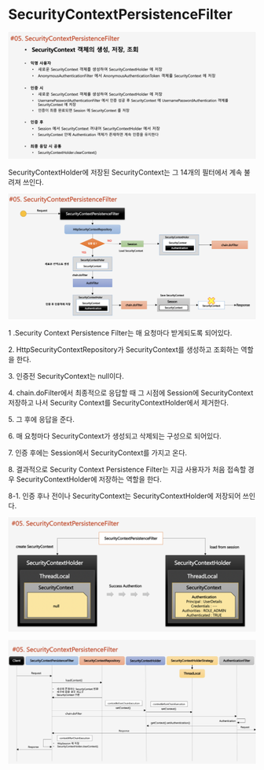 # SecurityContextPersistenceFilter

![](<../../../../../.gitbook/assets/2020-10-25-12.30.13 (1) (1).png>)

SecurityContextHolder에 저장된 SecurityContext는 그 14개의 필터에서 계속 불려져 쓰인다.

![](../../../../../.gitbook/assets/2020-10-25-12.31.00.png)

&#x20;1 .Security Context Persistence Filter는 매 요청마다 받게되도록 되어있다.

2\. HttpSecurityContextRepository가 SecurityContext를 생성하고 조회하는 역할을 한다.

3\. 인증전 SecurityContext는 null이다.

4\. chain.doFilter에서 최종적으로 응답할 때 그 시점에 Session에 SecurityContext 저장하고 나서 Security Context를 SecurityContextHolder에서 제거한다.

5\. 그 후에 응답을 준다.

6\. 매 요청마다 SecurityContext가 생성되고 삭제되는 구성으로 되어있다.

7\. 인증 후에는 Session에서 SecurityContext를 가지고 온다.

8\.  결과적으로 Security Context Persistence Filter는 지금 사용자가 처음 접속할 경우 SecurityContextHolder에 저장하는 역할을 한다.&#x20;

8-1. 인증 후나 전이나 SecurityContext는 SecurityContextHolder에 저장되어 쓰인다.

![](../../../../../.gitbook/assets/2020-10-25-12.31.06.png)

![](../../../../../.gitbook/assets/2020-10-25-12.31.18.png)
